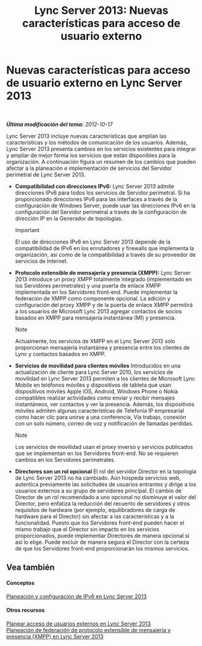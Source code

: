 ﻿---
title: 'Lync Server 2013: Nuevas características para acceso de usuario externo'
TOCTitle: Nuevas características para acceso de usuario externo
ms:assetid: 99da6bd5-ec14-4ad9-8f7d-37fbddf567dd
ms:mtpsurl: https://technet.microsoft.com/es-es/library/Gg398794(v=OCS.15)
ms:contentKeyID: 48276174
ms.date: 01/07/2017
mtps_version: v=OCS.15
ms.translationtype: HT
---

# Nuevas características para acceso de usuario externo en Lync Server 2013

 

_**Última modificación del tema:** 2012-10-17_

Lync Server 2013 incluye nuevas características que amplían las características y los métodos de comunicación de los usuarios. Además, Lync Server 2013 presenta cambios en los servicios existentes para integrar y ampliar de mejor forma los servicios que están disponibles para la organización. A continuación figura un resumen de los cambios que pueden afectar a la planeación e implementación de servicios del Servidor perimetral de Lync Server 2013.

  - **Compatibilidad con direcciones IPv6:** Lync Server 2013 admite direcciones IPv6 para todos los servicios de Servidor perimetral. Si ha proporcionado direcciones IPv6 para las interfaces a través de la configuración de Windows Server, puede usar las direcciones IPv6 en la configuración del Servidor perimetral a través de la configuración de dirección IP en la Generador de topologías.
    
    > [!IMPORTANT]  
    > El uso de direcciones IPv6 en Lync Server 2013 depende de la compatibilidad de IPv6 en los enrutadores y firewalls que implementa la organización, así como de la compatibilidad a través de su proveedor de servicios de Internet.
    


  - **Protocolo extensible de mensajería y presencia (XMPP):** Lync Server 2013 introduce un proxy XMPP totalmente integrado (implementado en los Servidores perimetrales) y una puerta de enlace XMPP implementada en los Servidores front-end. Puede implementar la federación de XMPP como componente opcional. La adición y configuración del proxy XMPP y de la puerta de enlace XMPP permitirá a los usuarios de Microsoft Lync 2013 agregar contactos de socios basados en XMPP para mensajería instantánea (MI) y presencia.
    

    > [!NOTE]
    > Actualmente, los servicios de XMPP en el Lync Server 2013 solo proporcionan mensajería instantánea y presencia entre los clientes de Lync y contactos basados en XMPP.



  - **Servicios de movilidad para clientes móviles** Introducidos en una actualización de cliente para Lync Server 2010, los servicios de movilidad en Lync Server 2013 permiten a los clientes de Microsoft Lync Mobile en teléfonos móviles y dispositivos de tableta que usan dispositivos móviles Apple iOS, Android, Windows Phone o Nokia compatibles realizar actividades como enviar y recibir mensajes instantáneos, ver contactos y ver la presencia. Además, los dispositivos móviles admiten algunas características de Telefonía IP empresarial como hacer clic para unirse a una conferencia, Vía trabajo, conexión con un solo número, correo de voz y notificación de llamadas perdidas.
    

    > [!NOTE]
    > Los servicios de movilidad usan el proxy inverso y servicios publicados que se implementan en los Servidores front-end. No se requieren cambios en los Servidores perimetrales.



  - **Directores son un rol opcional** El rol del servidor Director en la topología de Lync Server 2013 no ha cambiado. Aún hospeda servicios web, autentica previamente las solicitudes de usuarios entrantes y dirige a los usuarios externos a su grupo de servidores principal. El cambio de Director de un rol recomendado a uno opcional no disminuye el valor del Director, pero enfatiza la reducción del recuento de servidores y otros requisitos de hardware (por ejemplo, equilibradores de carga de hardware para el Director) sin afectar a las características y a la funcionalidad. Puesto que los Servidores front-end pueden hacer el mismo trabajo que el Director sin impacto en los servicios proporcionados, puede implementar Directores de manera opcional si así lo elige. Puede excluir de manera segura el Director con la certeza de que los Servidores front-end proporcionarán los mismos servicios.

## Vea también

#### Conceptos

[Planeación y configuración de IPv6 en Lync Server 2013](lync-server-2013-planning-for-and-configuring-ipv6.md)  

#### Otros recursos

[Planear acceso de usuarios externos en Lync Server 2013](lync-server-2013-planning-for-external-user-access.md)  
[Planeación de federación de protocolo extensible de mensajería y presencia (XMPP) en Lync Server 2013](lync-server-2013-planning-for-extensible-messaging-and-presence-protocol-xmpp-federation.md)

